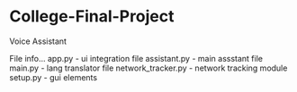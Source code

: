 # College-Final-Project
Voice Assistant

File info...
app.py - ui integration file
assistant.py - main assstant file
main.py - lang translator file
network_tracker.py - network tracking module
setup.py - gui elements